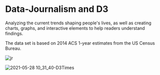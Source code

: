 # Data-Journalism and D3
 Analyzing the current trends shaping people's lives, as well as creating charts, graphs, and interactive elements to help readers understand findings.
 
The data set is based on 2014 ACS 1-year estimates from the US Census Bureau.

![jr](https://user-images.githubusercontent.com/70447525/119998654-e6a14a00-bf9e-11eb-8c24-6a7a6265de38.gif)

![2021-05-28 10_31_40-D3Times](https://user-images.githubusercontent.com/70447525/119999663-fb321200-bf9f-11eb-968a-a68e6b194ddb.jpg)


